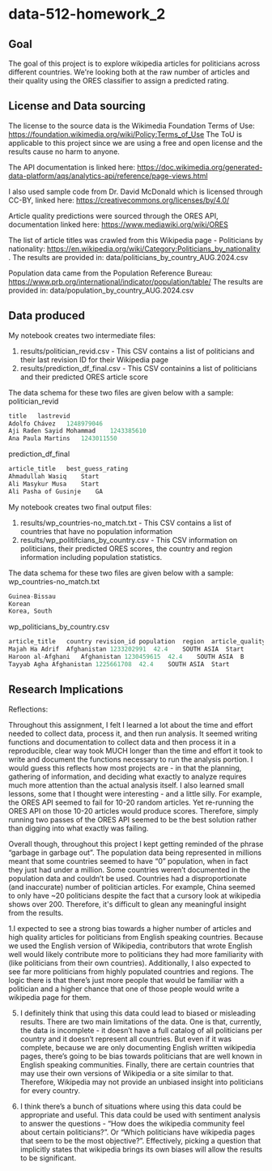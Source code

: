 # data-512-homework_2
## Goal

The goal of this project is to explore wikipedia articles for politicians across different countries. We're looking both at the raw number of articles and their quality using the ORES classifier to assign a predicted rating. 

## License and Data sourcing
The license to the source data is the Wikimedia Foundation Terms of Use: https://foundation.wikimedia.org/wiki/Policy:Terms_of_Use The ToU is applicable to this project since we are using a free and open license and the results cause no harm to anyone.

The API documentation is linked here: https://doc.wikimedia.org/generated-data-platform/aqs/analytics-api/reference/page-views.html

I also used sample code from Dr. David McDonald which is licensed through CC-BY, linked here: https://creativecommons.org/licenses/by/4.0/

Article quality predictions were sourced through the ORES API, documentation linked here: https://www.mediawiki.org/wiki/ORES

The list of article titles was crawled from this Wikipedia page - Politicians by nationality: https://en.wikipedia.org/wiki/Category:Politicians_by_nationality . 
The results are provided in: data/politicians_by_country_AUG.2024.csv

Population data came from the Population Reference Bureau: https://www.prb.org/international/indicator/population/table/
The results are provided in: data/population_by_country_AUG.2024.csv

## Data produced
My notebook creates two intermediate files:
1. results/politician_revid.csv - This CSV contains a list of politicians and their last revision ID for their Wikipedia page
2. results/prediction_df_final.csv - This CSV containins a list of politicians and their predicted ORES article score

The data schema for these two files are given below with a sample:
politician_revid
```python
title	lastrevid
Adolfo Chávez	1248979046
Aji Raden Sayid Mohammad	1243385610
Ana Paula Martins	1243011550
```

prediction_df_final
```python
article_title	best_guess_rating
Ahmadullah Wasiq	Start
Ali Masykur Musa	Start
Ali Pasha of Gusinje	GA
```

My notebook creates two final output files:
1. results/wp_countries-no_match.txt - This CSV contains a list of countries that have no population information
2. results/wp_politifcians_by_country.csv - This CSV information on politicians, their predicted ORES scores, the country and region information including population statistics.

The data schema for these two files are given below with a sample:
wp_countries-no_match.txt
```python
Guinea-Bissau
Korean
Korea, South
```

wp_politicians_by_country.csv
```python
article_title	country	revision_id	population	region	article_quality
Majah Ha Adrif	Afghanistan	1233202991	42.4	SOUTH ASIA	Start
Haroon al-Afghani	Afghanistan	1230459615	42.4	SOUTH ASIA	B
Tayyab Agha	Afghanistan	1225661708	42.4	SOUTH ASIA	Start
```

## Research Implications

Reflections:

Throughout this assignment, I felt I learned a lot about the time and effort needed to collect data, process it, and then run analysis. It seemed writing functions and documentation to collect data and then process it in a reproducible, clear way took MUCH longer than the time and effort it took to write and document the functions necessary to run the analysis portion. I would guess this reflects how most projects are - in that the planning, gathering of information, and deciding what exactly to analyze requires much more attention than the actual analysis itself. I also learned small lessons, some that I thought were interesting - and a little silly. For example, the ORES API seemed to fail for 10-20 random articles. Yet re-running the ORES API on those 10-20 articles would produce scores. Therefore, simply running two passes of the ORES API seemed to be the best solution rather than digging into what exactly was failing. 

Overall though, throughout this project I kept getting reminded of the phrase “garbage in garbage out”. The population data being represented in millions meant that some countries seemed to have “0” population, when in fact they just had under a million. Some countries weren’t documented in the population data and couldn’t be used. Countries had a disproportionate (and inaccurate) number of politician articles. For example, China seemed to only have ~20 politicians despite the fact that a cursory look at wikipedia shows over 200. Therefore, it's difficult to glean any meaningful insight from the results. 

1.I expected to see a strong bias towards a higher number of articles and high quality articles for politicians from English speaking countries. Because we used the English version of Wikipedia, contributors that wrote English well would likely contribute more to politicians they had more familiarity with (like politicians from their own countries). Additionally, I also expected to see far more politicians from highly populated countries and regions. The logic there is that there’s just more people that would be familiar with a politician and a higher chance that one of those people would write a wikipedia page for them. 

5. I definitely think that using this data could lead to biased or misleading results. There are two main limitations of the data. One is that, currently, the data is incomplete - it doesn’t have a full catalog of all politicians per country and it doesn’t represent all countries. But even if it was complete, because we are only documenting English written wikipedia pages, there’s going to be bias towards politicians that are well known in English speaking communities. Finally, there are certain countries that may use their own versions of Wikipedia or a site similar to that. Therefore, Wikipedia may not provide an unbiased insight into politicians for every country.

6. I think there’s a bunch of situations where using this data could be appropriate and useful. This data could be used with sentiment analysis to answer the questions - “How does the wikipedia community feel about certain politicians?”. Or “Which politicians have wikipedia pages that seem to be the most objective?”. Effectively, picking a question that implicitly states that wikipedia brings its own biases will allow the results to be significant.
